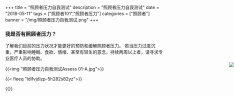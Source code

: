 +++
title = "照顾者压力自我测试"
description = "照顾者压力自我测试"
date = "2018-05-11"
tags = ["照顾者101","照顾者压力"]
categories = ["照顾者"]
banner = "/img/照顾者压力自我测试.png"
+++

<div id="idy_floatdiv" style="position:fixed;right:0;top:250px;">
<a href="https://www.wenjuan.in/s/AZzqUnP/" target="blank"><img src="http://www.wenjuan.com/static/images/sharepic/share_pA.png" /></a>
</div>

### 我是否有照顾者压力？

了解我们目前的压力状况才能更好的预防和缓解照顾者压力。 若当压力过度沉重，严重影响睡眠、食欲、情绪、甚至有轻生的意念，持续两周以上者，请寻求专业医疗人员的协助。

{{<img "照顾者压力自我测试Assess 01-A.jpg">}}

{{< fleeq "ldlfvjdizp-5h282s82yz">}}

<script type="text/javascript" src="http://www.wenjuan.com/iframe/5add6c9ca320fc65dcf1098b/"></script>

{{<qrcode>}}
